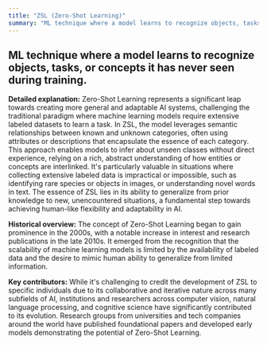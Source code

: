 ```yaml
---
title: "ZSL (Zero-Shot Learning)"
summary: "ML technique where a model learns to recognize objects, tasks, or concepts it has never seen during training."
---
```


## ML technique where a model learns to recognize objects, tasks, or concepts it has never seen during training.

**Detailed explanation:** Zero-Shot Learning represents a significant leap towards creating more general and adaptable AI systems, challenging the traditional paradigm where machine learning models require extensive labeled datasets to learn a task. In ZSL, the model leverages semantic relationships between known and unknown categories, often using attributes or descriptions that encapsulate the essence of each category. This approach enables models to infer about unseen classes without direct experience, relying on a rich, abstract understanding of how entities or concepts are interlinked. It's particularly valuable in situations where collecting extensive labeled data is impractical or impossible, such as identifying rare species or objects in images, or understanding novel words in text. The essence of ZSL lies in its ability to generalize from prior knowledge to new, unencountered situations, a fundamental step towards achieving human-like flexibility and adaptability in AI.

**Historical overview:** The concept of Zero-Shot Learning began to gain prominence in the 2000s, with a notable increase in interest and research publications in the late 2010s. It emerged from the recognition that the scalability of machine learning models is limited by the availability of labeled data and the desire to mimic human ability to generalize from limited information.

**Key contributors:** While it's challenging to credit the development of ZSL to specific individuals due to its collaborative and iterative nature across many subfields of AI, institutions and researchers across computer vision, natural language processing, and cognitive science have significantly contributed to its evolution. Research groups from universities and tech companies around the world have published foundational papers and developed early models demonstrating the potential of Zero-Shot Learning.

